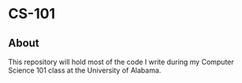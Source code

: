 # CS-101

## About
This repository will hold most of the code I write during my Computer Science 101 class at the University of Alabama.
